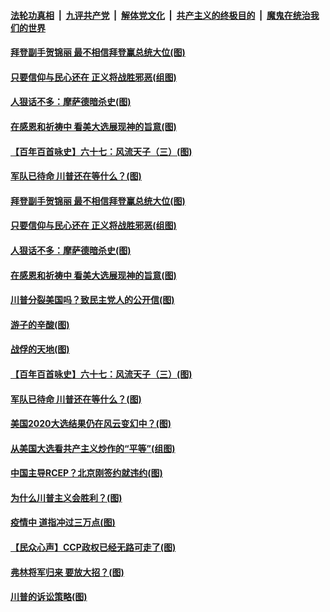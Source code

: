 ####  [法轮功真相](../../../../basic/blob/master/README.md?t=11291231) &nbsp;|&nbsp; [九评共产党](../../../../9ping.md/blob/master/README.md?t=11291231) &nbsp;|&nbsp; [解体党文化](../../../../jtdwh.md/blob/master/README.md?t=11291231)  &nbsp;|&nbsp; [共产主义的终极目的](../../../../gczydzjmd.md/blob/master/README.md?t=11291231) &nbsp;|&nbsp; [魔鬼在统治我们的世界](../../../../mgztzwmdsj.md/blob/master/README.md?t=11291231) 

#### [拜登副手贺锦丽 最不相信拜登赢总统大位(图)](../pages/p4/954100.md?t=11291231) 

#### [只要信仰与民心还在 正义将战胜邪恶(组图)](../pages/p4/954095.md?t=11291231) 

#### [人狠话不多：摩萨德暗杀史(图)](../pages/p4/954079.md?t=11291231) 

#### [在感恩和祈祷中 看美大选展现神的旨意(图)](../pages/p4/954022.md?t=11291231) 

#### [【百年百首咏史】六十七：风流天子（三）(图)](../pages/p4/954097.md?t=11291231) 

#### [军队已待命 川普还在等什么？(图)](../pages/p4/954069.md?t=11291231) 

#### [拜登副手贺锦丽 最不相信拜登赢总统大位(图)](../pages/p4/954100.md?t=11291231) 

#### [只要信仰与民心还在 正义将战胜邪恶(组图)](../pages/p4/954095.md?t=11291231) 

#### [人狠话不多：摩萨德暗杀史(图)](../pages/p4/954079.md?t=11291231) 

#### [在感恩和祈祷中 看美大选展现神的旨意(图)](../pages/p4/954022.md?t=11291231) 

#### [川普分裂美国吗？致民主党人的公开信(图)](../pages/p4/954087.md?t=11291231) 

#### [游子的辛酸(图)](../pages/p4/954104.md?t=11291231) 

#### [战俘的天地(图)](../pages/p4/954103.md?t=11291231) 

#### [【百年百首咏史】六十七：风流天子（三）(图)](../pages/p4/954097.md?t=11291231) 

#### [军队已待命 川普还在等什么？(图)](../pages/p4/954069.md?t=11291231) 




#### [美国2020大选结果仍在风云变幻中？(图)](../pages/p4/953994.md?t=11291231) 

#### [从美国大选看共产主义炒作的“平等”(组图)](../pages/p4/953997.md?t=11291231) 

#### [中国主导RCEP？北京刚签约就违约(图)](../pages/p4/953992.md?t=11291231) 

#### [为什么川普主义会胜利？(图)](../pages/p4/953988.md?t=11291231) 

#### [疫情中 道指冲过三万点(图)](../pages/p4/953993.md?t=11291231) 

#### [【民众心声】CCP政权已经无路可走了(图)](../pages/p4/953447.md?t=11291231) 

#### [弗林将军归来 要放大招？(图)](../pages/p4/953989.md?t=11291231) 

#### [川普的诉讼策略(图)](../pages/p4/953976.md?t=11291231) 

